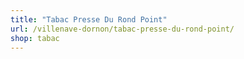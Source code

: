 ```yaml
---
title: "Tabac Presse Du Rond Point"
url: /villenave-dornon/tabac-presse-du-rond-point/
shop: tabac
---
```

